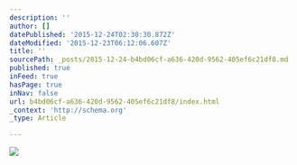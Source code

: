 ```yaml
---
description: ''
author: []
datePublished: '2015-12-24T02:30:30.872Z'
dateModified: '2015-12-23T06:12:06.607Z'
title: ''
sourcePath: _posts/2015-12-24-b4bd06cf-a636-420d-9562-405ef6c21df8.md
published: true
inFeed: true
hasPage: true
inNav: false
url: b4bd06cf-a636-420d-9562-405ef6c21df8/index.html
_context: 'http://schema.org'
_type: Article

---
```

![](https://the-grid-user-content.s3-us-west-2.amazonaws.com/76ce0cde-0e2b-41b3-b2f3-3c72cef5efc5.png)